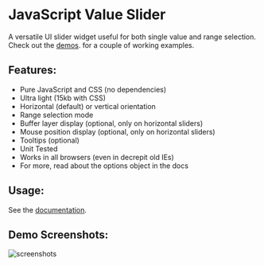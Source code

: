 # JavaScript Value Slider

A versatile UI slider widget useful for both single value and range selection. Check out the [demos](https://github.com/DusanDimitric/value-slider/tree/master/demos). for a couple of working examples.

## Features:

- Pure JavaScript and CSS (no dependencies)
- Ultra light (15kb with CSS)
- Horizontal (default) or vertical orientation
- Range selection mode
- Buffer layer display (optional, only on horizontal sliders)
- Mouse position display (optional, only on horizontal sliders)
- Tooltips (optional)
- Unit Tested
- Works in all browsers (even in decrepit old IEs)
- For more, read about the options object in the docs

## Usage:
See the [documentation](https://github.com/DusanDimitric/value-slider/wiki/Documentation "documentation").

## Demo Screenshots:

![screenshots](https://github.com/DusanDimitric/value-slider/blob/master/demos/screenshots.png "Screenshots from demos")